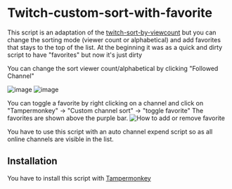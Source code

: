 # Twitch-custom-sort-with-favorite
This script is an adaptation of the [twitch-sort-by-viewcount](https://github.com/tomasz13nocon/twitch-sort-by-viewcount) but you can change the sorting mode (viewer count or alphabetical) and add favorites that stays to the top of the list.
At the beginning it was as a quick and dirty script to have "favorites" but now it's just dirty

You can change the sort viewer count/alphabetical by clicking  "Followed Channel"

![image](https://github.com/user-attachments/assets/5b52148d-9212-40bb-a09c-a12825958892)
![image](https://github.com/user-attachments/assets/be42c0b5-9574-4456-9077-137f034c294e)

You can toggle a favorite by right clicking on a channel and click on "Tampermonkey" -> "Custom channel sort" -> "toggle favorite"
The favorites are shown above the purple bar.
![How to add or remove favorite](https://github.com/user-attachments/assets/ef17130b-8830-4f99-913d-5936ad41b28b)


You have to use this script with an auto channel expend script so as all online channels are visible in the list.

## Installation
You have to install this script with [Tampermonkey](https://www.tampermonkey.net/)
